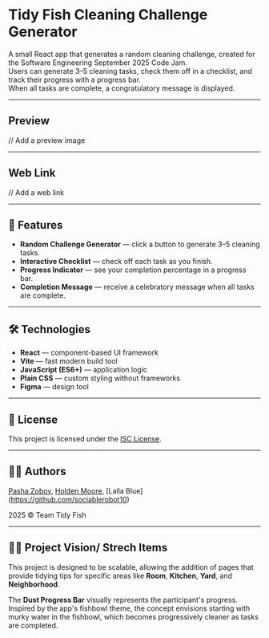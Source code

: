 # Tidy Fish Cleaning Challenge Generator

A small React app that generates a random cleaning challenge, created for the Software Engineering September 2025 Code Jam.  
Users can generate 3–5 cleaning tasks, check them off in a checklist, and track their progress with a progress bar.  
When all tasks are complete, a congratulatory message is displayed.

---

## Preview

// Add a preview image

---

## Web Link

// Add a web link

---

## 🚀 Features

- **Random Challenge Generator** — click a button to generate 3–5 cleaning tasks.
- **Interactive Checklist** — check off each task as you finish.
- **Progress Indicator** — see your completion percentage in a progress bar.
- **Completion Message** — receive a celebratory message when all tasks are complete.

---

## 🛠️ Technologies

- **React** — component-based UI framework
- **Vite** — fast modern build tool
- **JavaScript (ES6+)** — application logic
- **Plain CSS** — custom styling without frameworks
- **Figma** — design tool

---

## 📄 License

This project is licensed under the [ISC License](LICENSE).

---

## 👨‍💻 Authors

[Pasha Zobov](https://github.com/Pavkv),
[Holden Moore](https://github.com/Jhm323),
[Lalla Blue] (https://github.com/sociablerobot10)


2025 © Team Tidy Fish

---

## 👨‍💻 Project Vision/ Strech Items

This project is designed to be scalable, allowing the addition of pages that provide tidying tips for specific areas like **Room**, **Kitchen**, **Yard**, and **Neighborhood**.

The **Dust Progress Bar** visually represents the participant's progress. Inspired by the app's fishbowl theme, the concept envisions starting with murky water in the fishbowl, which becomes progressively cleaner as tasks are completed.
